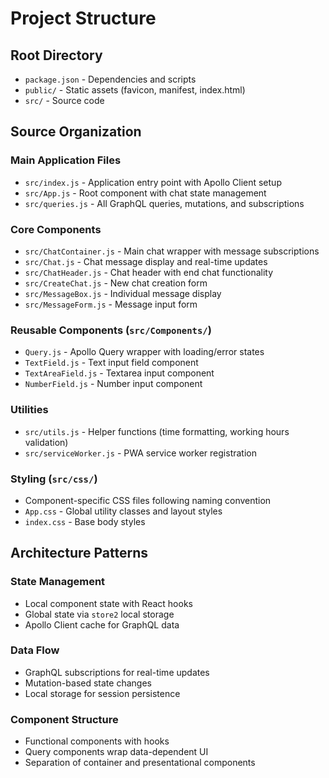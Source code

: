 # Project Structure

## Root Directory
- `package.json` - Dependencies and scripts
- `public/` - Static assets (favicon, manifest, index.html)
- `src/` - Source code

## Source Organization

### Main Application Files
- `src/index.js` - Application entry point with Apollo Client setup
- `src/App.js` - Root component with chat state management
- `src/queries.js` - All GraphQL queries, mutations, and subscriptions

### Core Components
- `src/ChatContainer.js` - Main chat wrapper with message subscriptions
- `src/Chat.js` - Chat message display and real-time updates
- `src/ChatHeader.js` - Chat header with end chat functionality
- `src/CreateChat.js` - New chat creation form
- `src/MessageBox.js` - Individual message display
- `src/MessageForm.js` - Message input form

### Reusable Components (`src/Components/`)
- `Query.js` - Apollo Query wrapper with loading/error states
- `TextField.js` - Text input field component
- `TextAreaField.js` - Textarea input component
- `NumberField.js` - Number input component

### Utilities
- `src/utils.js` - Helper functions (time formatting, working hours validation)
- `src/serviceWorker.js` - PWA service worker registration

### Styling (`src/css/`)
- Component-specific CSS files following naming convention
- `App.css` - Global utility classes and layout styles
- `index.css` - Base body styles

## Architecture Patterns

### State Management
- Local component state with React hooks
- Global state via `store2` local storage
- Apollo Client cache for GraphQL data

### Data Flow
- GraphQL subscriptions for real-time updates
- Mutation-based state changes
- Local storage for session persistence

### Component Structure
- Functional components with hooks
- Query components wrap data-dependent UI
- Separation of container and presentational components